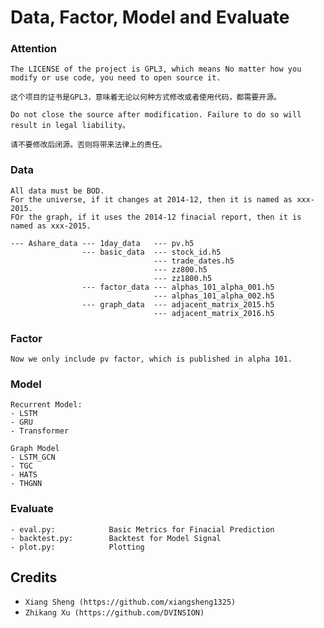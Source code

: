 # Data, Factor, Model and Evaluate

### Attention
    The LICENSE of the project is GPL3, which means No matter how you modify or use code, you need to open source it.
    
    这个项目的证书是GPL3，意味着无论以何种方式修改或者使用代码，都需要开源。    
    
    Do not close the source after modification. Failure to do so will result in legal liability。

    请不要修改后闭源。否则将带来法律上的责任。

### Data
    All data must be BOD. 
    For the universe, if it changes at 2014-12, then it is named as xxx-2015.
    FOr the graph, if it uses the 2014-12 finacial report, then it is named as xxx-2015. 
    
    --- Ashare_data --- 1day_data   --- pv.h5
                    --- basic_data  --- stock_id.h5
                                    --- trade_dates.h5
                                    --- zz800.h5
                                    --- zz1800.h5
                    --- factor_data --- alphas_101_alpha_001.h5
                                    --- alphas_101_alpha_002.h5
                    --- graph_data  --- adjacent_matrix_2015.h5
                                    --- adjacent_matrix_2016.h5      

### Factor
    Now we only include pv factor, which is published in alpha 101.

### Model
    Recurrent Model:
    - LSTM
    - GRU
    - Transformer
    
    Graph Model
    - LSTM_GCN
    - TGC
    - HATS
    - THGNN
    
### Evaluate
    - eval.py:            Basic Metrics for Finacial Prediction 
    - backtest.py:        Backtest for Model Signal
    - plot.py:            Plotting
    
Credits
-------

-  `Xiang Sheng (https://github.com/xiangsheng1325)`
-  `Zhikang Xu (https://github.com/DVINSION)`
